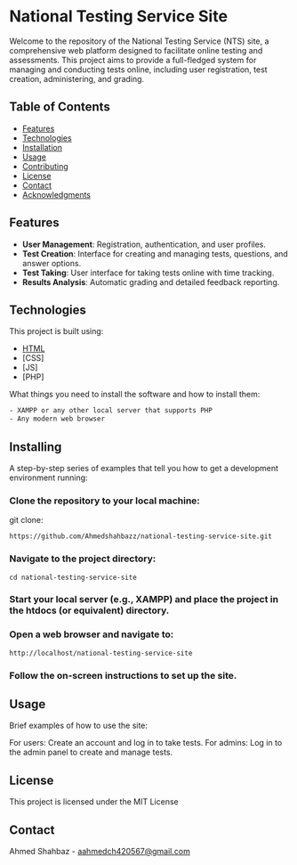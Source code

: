 # National Testing Service Site

Welcome to the repository of the National Testing Service (NTS) site, a comprehensive web platform designed to facilitate online testing and assessments. This project aims to provide a full-fledged system for managing and conducting tests online, including user registration, test creation, administering, and grading.

## Table of Contents

- [Features](#features)
- [Technologies](#technologies)
- [Installation](#installation)
- [Usage](#usage)
- [Contributing](#contributing)
- [License](#license)
- [Contact](#contact)
- [Acknowledgments](#acknowledgments)

## Features

- **User Management**: Registration, authentication, and user profiles.
- **Test Creation**: Interface for creating and managing tests, questions, and answer options.
- **Test Taking**: User interface for taking tests online with time tracking.
- **Results Analysis**: Automatic grading and detailed feedback reporting.

## Technologies

This project is built using:

- [HTML](https://developer.mozilla.org/en-US/docs/Web/Guide/HTML/HTML5)
- [CSS]
- [JS]
- [PHP]


What things you need to install the software and how to install them:
```bash
- XAMPP or any other local server that supports PHP
- Any modern web browser
```

## Installing

A step-by-step series of examples that tell you how to get a development environment running:

### Clone the repository to your local machine:

git clone:
```
https://github.com/Ahmedshahbazz/national-testing-service-site.git
```

### Navigate to the project directory:
```
cd national-testing-service-site
```

### Start your local server (e.g., XAMPP) and place the project in the htdocs (or equivalent) directory.

### Open a web browser and navigate to:
```
http://localhost/national-testing-service-site
```
### Follow the on-screen instructions to set up the site.

## Usage

Brief examples of how to use the site:

For users: Create an account and log in to take tests.
For admins: Log in to the admin panel to create and manage tests.


## License

This project is licensed under the MIT License 

## Contact
Ahmed Shahbaz - aahmedch420567@gmail.com


